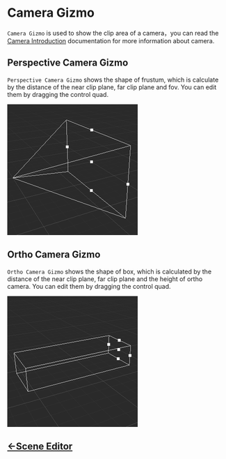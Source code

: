 # Camera Gizmo
`Camera Gizmo` is used to show the clip area of a camera，you can read the [Camera Introduction](../../concepts/scene/camera.md) documentation for more information about camera.

## Perspective Camera Gizmo
`Perspective Camera Gizmo` shows the shape of frustum, which is calculate by the distance of the near clip plane, far clip plane and fov. You can edit them by dragging the control quad.

![camera perspective gizmo](images/camera-perspective-gizmo.png)

## Ortho Camera Gizmo
`Ortho Camera Gizmo` shows the shape of box, which is calculated by the distance of the near clip plane, far clip plane and the height of ortho camera. You can edit them by dragging the control quad.

![camera ortho gizmo](images/camera-ortho-gizmo.png)

## [<-Scene Editor](index.md)